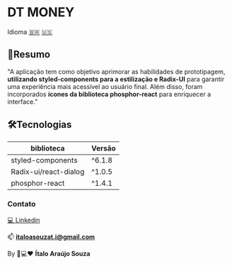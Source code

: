 # DT MONEY

Idioma [🇧🇷](./README.md) [🇺🇸](./README-ingles%20.md)

## 📝Resumo

"A aplicação tem como objetivo aprimorar as habilidades de prototipagem, **utilizando styled-components para a estilização e Radix-UI** para garantir uma experiência mais acessível ao usuário final. Além disso, foram incorporados **ícones da biblioteca phosphor-react** para enriquecer a interface."

## 🛠️Tecnologias

| biblioteca            | Versão |
| --------------------- | ------ |
| styled-components     | ^6.1.8 |
| Radix-ui/react-dialog | ^1.0.5 |
| phosphor-react        | ^1.4.1 |

### Contato

[💻 Linkedin](https://www.linkedin.com/in/italoasouzati/)

📫 **italoasouzat.i@gmail.com**

By 📱💻❤ **Ítalo Araújo Souza**
